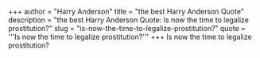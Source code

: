 +++
author = "Harry Anderson"
title = "the best Harry Anderson Quote"
description = "the best Harry Anderson Quote: Is now the time to legalize prostitution?"
slug = "is-now-the-time-to-legalize-prostitution?"
quote = '''Is now the time to legalize prostitution?'''
+++
Is now the time to legalize prostitution?
